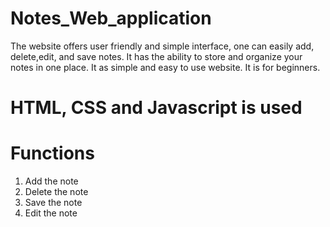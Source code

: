 # Notes_Web_application
The website offers user friendly and simple interface, one can easily add, delete,edit, and save notes. It has the ability to store and organize your notes  in one place.
It as simple and easy to use website. It is for beginners.

# HTML, CSS and Javascript is used

# Functions
1. Add the note
2. Delete the note
3. Save the note
4. Edit the note
